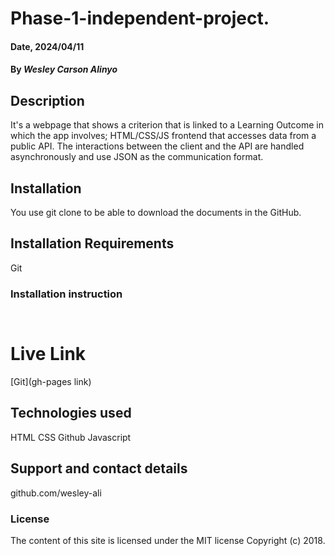 # Phase-1-independent-project.

#### Date, 2024/04/11

#### By *Wesley Carson Alinyo*

## Description
It's a webpage that shows a criterion that is linked to a Learning Outcome in which the app involves;  HTML/CSS/JS frontend that accesses data from a public API. The interactions between the client and the API are handled asynchronously and use JSON as the communication format.

## Installation
You use git clone to be able to download the documents in the GitHub.

## Installation Requirements
Git

### Installation instruction
```


```

# Live Link
[Git](gh-pages link)

## Technologies used
HTML
CSS
Github
Javascript

## Support and contact details
github.com/wesley-ali

### License
The content of this site is licensed under the MIT license
Copyright (c) 2018.




